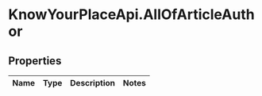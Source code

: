 # KnowYourPlaceApi.AllOfArticleAuthor

## Properties
Name | Type | Description | Notes
------------ | ------------- | ------------- | -------------
